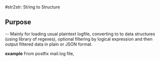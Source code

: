 ﻿#str2str: String to Structure


## Purpose
--
Mainly for loading usual plaintext logfile, converting to to data structures (using library of regexes), optional filtering by logical expression and then output filtered data in plain or JSON format.

**example**
From postfix mail.log file, 